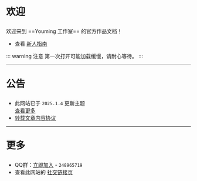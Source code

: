 <p style="font-size: 26px; font-weight: 650; margin-top: 30px; ">欢迎</p>

欢迎来到 ==Youming 工作室== 的官方作品文档！

- 查看 <a href="/指南.html">新人指南</a>

::: warning 注意
第一次打开可能加载缓慢，请耐心等待。
:::

***

<p style="font-size: 26px; font-weight: 650; margin-top: 30px; ">公告</p>

- 此网站已于 `2025.1.4` 更新主题  
<a href="/公告.html">查看更多</a>
- <a href="/notes/协议/转载.html">转载文章内容协议</a>

***

<p style="font-size: 26px; font-weight: 650; margin-top: 30px; ">更多</p>

- QQ群：<a href="/链接.html#qq-群">立即加入</a> - `248965719`
- 查看此网站的 <a href="/链接.html">社交链接页</a>
